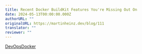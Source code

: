 ```yaml
---
title: Recent Docker BuildKit Features You're Missing Out On
date: 2024-05-13T00:00:00.000Z
authorURL: ""
originalURL: https://martinheinz.dev/blog/111
translator: ""
reviewer: ""
---
```


[DevOps][1][Docker][2]

<!-- more -->

[1]: /tag/devops/
[2]: /tag/docker/